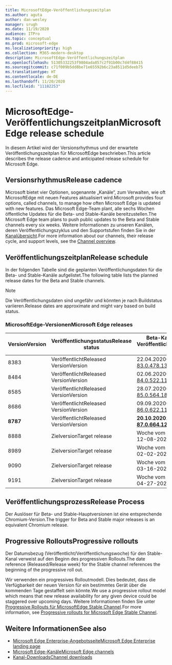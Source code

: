 ```yaml
---
title: MicrosoftEdge-Veröffentlichungszeitplan
ms.author: aguta
author: dan-wesley
manager: srugh
ms.date: 11/19/2020
audience: ITPro
ms.topic: conceptual
ms.prod: microsoft-edge
ms.localizationpriority: high
ms.collection: M365-modern-desktop
description: MicrosoftEdge-Veröffentlichungszeitplan
ms.openlocfilehash: 51305332253f9804ada857c2f91b00c7d4f88415
ms.sourcegitcommit: c71f009b5dd8be71e65592b6c23a8511d5deeb75
ms.translationtype: HT
ms.contentlocale: de-DE
ms.lasthandoff: 11/20/2020
ms.locfileid: "11182253"
---
```

# <span data-ttu-id="10eab-103">MicrosoftEdge-Veröffentlichungszeitplan</span><span class="sxs-lookup"><span data-stu-id="10eab-103">Microsoft Edge release schedule</span></span>

<span data-ttu-id="10eab-104">In diesem Artikel wird der Versionsrhythmus und der erwartete Veröffentlichungszeitplan für MicrosoftEdge beschrieben.</span><span class="sxs-lookup"><span data-stu-id="10eab-104">This article describes the release cadence and anticipated release schedule for Microsoft Edge.</span></span>

## <span data-ttu-id="10eab-105">Versionsrhythmus</span><span class="sxs-lookup"><span data-stu-id="10eab-105">Release cadence</span></span>

<span data-ttu-id="10eab-106">Microsoft bietet vier Optionen, sogenannte „Kanäle“, zum Verwalten, wie oft MicrosoftEdge mit neuen Features aktualisiert wird.</span><span class="sxs-lookup"><span data-stu-id="10eab-106">Microsoft provides four options, called channels, to manage how often Microsoft Edge is updated with new features.</span></span> <span data-ttu-id="10eab-107">Das Microsoft Edge-Team plant, alle sechs Wochen öffentliche Updates für die Beta- und Stable-Kanäle bereitzustellen.</span><span class="sxs-lookup"><span data-stu-id="10eab-107">The Microsoft Edge team plans to push public updates to the Beta and Stable channels every six weeks.</span></span> <span data-ttu-id="10eab-108">Weitere Informationen zu unseren Kanälen, deren Veröffentlichungszyklus und den Supportstufen finden Sie in der [Kanalübersicht](https://docs.microsoft.com/DeployEdge/microsoft-edge-channels#channel-overview).</span><span class="sxs-lookup"><span data-stu-id="10eab-108">For more information about our channels, their release cycle, and support levels, see the [Channel overview](https://docs.microsoft.com/DeployEdge/microsoft-edge-channels#channel-overview).</span></span>

## <span data-ttu-id="10eab-109">Veröffentlichungszeitplan</span><span class="sxs-lookup"><span data-stu-id="10eab-109">Release schedule</span></span>

<span data-ttu-id="10eab-110">In der folgenden Tabelle sind die geplanten Veröffentlichungsdaten für die Beta- und Stable-Kanäle aufgelistet.</span><span class="sxs-lookup"><span data-stu-id="10eab-110">The following table lists the planned release dates for the Beta and Stable channels.</span></span>

> [!NOTE]
> <span data-ttu-id="10eab-111">Die Veröffentlichungsdaten sind ungefähr und könnten je nach Buildstatus variieren.</span><span class="sxs-lookup"><span data-stu-id="10eab-111">Release dates are approximate and might vary based on build status.</span></span>

### <span data-ttu-id="10eab-112">MicrosoftEdge-Versionen</span><span class="sxs-lookup"><span data-stu-id="10eab-112">Microsoft Edge releases</span></span>

| <span data-ttu-id="10eab-113">Version</span><span class="sxs-lookup"><span data-stu-id="10eab-113">Version</span></span> | <span data-ttu-id="10eab-114">Veröffentlichungsstatus</span><span class="sxs-lookup"><span data-stu-id="10eab-114">Release status</span></span> | <span data-ttu-id="10eab-115">Beta-Kanal</span><span class="sxs-lookup"><span data-stu-id="10eab-115">Beta Channel</span></span><br><span data-ttu-id="10eab-116">Veröffentlichungswoche</span><span class="sxs-lookup"><span data-stu-id="10eab-116">Release week</span></span> | <span data-ttu-id="10eab-117">Stable-Kanal</span><span class="sxs-lookup"><span data-stu-id="10eab-117">Stable Channel</span></span><br><span data-ttu-id="10eab-118">Veröffentlichungswoche</span><span class="sxs-lookup"><span data-stu-id="10eab-118">Release week</span></span> |
|---------|-----|------|--------|
| <span data-ttu-id="10eab-119">83</span><span class="sxs-lookup"><span data-stu-id="10eab-119">83</span></span> | <span data-ttu-id="10eab-120">Veröffentlicht</span><span class="sxs-lookup"><span data-stu-id="10eab-120">Released</span></span><br><span data-ttu-id="10eab-121">Version</span><span class="sxs-lookup"><span data-stu-id="10eab-121">Version</span></span> | <span data-ttu-id="10eab-122">22.04.2020</span><span class="sxs-lookup"><span data-stu-id="10eab-122">04-22-2020</span></span><br>[<span data-ttu-id="10eab-123">83.0.478.13</span><span class="sxs-lookup"><span data-stu-id="10eab-123">83.0.478.13</span></span>](https://docs.microsoft.com/DeployEdge/microsoft-edge-relnote-beta-channel#version-83047813-april-22) | <span data-ttu-id="10eab-124">21.05.2020</span><span class="sxs-lookup"><span data-stu-id="10eab-124">05-21-2020</span></span><br> [<span data-ttu-id="10eab-125">83.0.478.37</span><span class="sxs-lookup"><span data-stu-id="10eab-125">83.0.478.37</span></span>](https://docs.microsoft.com/DeployEdge/microsoft-edge-relnote-stable-channel#version-83047837-may-21) |
| <span data-ttu-id="10eab-126">84</span><span class="sxs-lookup"><span data-stu-id="10eab-126">84</span></span> | <span data-ttu-id="10eab-127">Veröffentlicht</span><span class="sxs-lookup"><span data-stu-id="10eab-127">Released</span></span><br><span data-ttu-id="10eab-128">Version</span><span class="sxs-lookup"><span data-stu-id="10eab-128">Version</span></span> | <span data-ttu-id="10eab-129">02.06.2020</span><span class="sxs-lookup"><span data-stu-id="10eab-129">06-02-2020</span></span><br>[<span data-ttu-id="10eab-130">84.0.522.11</span><span class="sxs-lookup"><span data-stu-id="10eab-130">84.0.522.11</span></span>](https://docs.microsoft.com/DeployEdge/microsoft-edge-relnote-beta-channel#version-84052211-june-2) | <span data-ttu-id="10eab-131">16.07.2020</span><span class="sxs-lookup"><span data-stu-id="10eab-131">07-16-2020</span></span><br> [<span data-ttu-id="10eab-132">84.0.522.40</span><span class="sxs-lookup"><span data-stu-id="10eab-132">84.0.522.40</span></span>](https://docs.microsoft.com/DeployEdge/microsoft-edge-relnote-stable-channel#version-84052240-july-16) |
| <span data-ttu-id="10eab-133">85</span><span class="sxs-lookup"><span data-stu-id="10eab-133">85</span></span> | <span data-ttu-id="10eab-134">Veröffentlicht</span><span class="sxs-lookup"><span data-stu-id="10eab-134">Released</span></span><br><span data-ttu-id="10eab-135">Version</span><span class="sxs-lookup"><span data-stu-id="10eab-135">Version</span></span> | <span data-ttu-id="10eab-136">28.07.2020</span><span class="sxs-lookup"><span data-stu-id="10eab-136">07-28-2020</span></span><br>[<span data-ttu-id="10eab-137">85.0.564.18</span><span class="sxs-lookup"><span data-stu-id="10eab-137">85.0.564.18</span></span>](https://docs.microsoft.com/DeployEdge/microsoft-edge-relnote-beta-channel#version-85056418-july-28)  | <span data-ttu-id="10eab-138">27.08.2020</span><span class="sxs-lookup"><span data-stu-id="10eab-138">08-27-2020</span></span><br>[<span data-ttu-id="10eab-139">85.0.564.41</span><span class="sxs-lookup"><span data-stu-id="10eab-139">85.0.564.41</span></span>](https://docs.microsoft.com/DeployEdge/microsoft-edge-relnote-stable-channel#version-85056441-august-27) |
| <span data-ttu-id="10eab-140">86</span><span class="sxs-lookup"><span data-stu-id="10eab-140">86</span></span> | <span data-ttu-id="10eab-141">Veröffentlicht</span><span class="sxs-lookup"><span data-stu-id="10eab-141">Released</span></span><br><span data-ttu-id="10eab-142">Version</span><span class="sxs-lookup"><span data-stu-id="10eab-142">Version</span></span> | <span data-ttu-id="10eab-143">09.09.2020</span><span class="sxs-lookup"><span data-stu-id="10eab-143">09-09-2020</span></span><br>[<span data-ttu-id="10eab-144">86.0.622.11</span><span class="sxs-lookup"><span data-stu-id="10eab-144">86.0.622.11</span></span>](https://docs.microsoft.com/DeployEdge/microsoft-edge-relnote-beta-channel#version-86062211-september-9) | <span data-ttu-id="10eab-145">09.10.2020</span><span class="sxs-lookup"><span data-stu-id="10eab-145">10-09-2020</span></span><br>[<span data-ttu-id="10eab-146">86.0.622.38</span><span class="sxs-lookup"><span data-stu-id="10eab-146">86.0.622.38</span></span>](https://docs.microsoft.com/deployedge/microsoft-edge-relnote-stable-channel#version-86062238-october-9) |
| **<span data-ttu-id="10eab-147">87</span><span class="sxs-lookup"><span data-stu-id="10eab-147">87</span></span>** | <span data-ttu-id="10eab-148">Veröffentlicht</span><span class="sxs-lookup"><span data-stu-id="10eab-148">Released</span></span><br><span data-ttu-id="10eab-149">Version</span><span class="sxs-lookup"><span data-stu-id="10eab-149">Version</span></span> | **<span data-ttu-id="10eab-150">20.10.2020</span><span class="sxs-lookup"><span data-stu-id="10eab-150">10-20-2020</span></span>**<br>**[<span data-ttu-id="10eab-151">87.0.664.12</span><span class="sxs-lookup"><span data-stu-id="10eab-151">87.0.664.12</span></span>](https://docs.microsoft.com/deployedge/microsoft-edge-relnote-beta-channel#version-87066412--october-20)** | **<span data-ttu-id="10eab-152">19.11.2020</span><span class="sxs-lookup"><span data-stu-id="10eab-152">11-19-2020</span></span>**<br>**[<span data-ttu-id="10eab-153">87.0.664.41</span><span class="sxs-lookup"><span data-stu-id="10eab-153">87.0.664.41</span></span>](https://docs.microsoft.com/deployedge/microsoft-edge-relnote-stable-channel#version-87066441-november-19)** |
| <span data-ttu-id="10eab-154">88</span><span class="sxs-lookup"><span data-stu-id="10eab-154">88</span></span> | <span data-ttu-id="10eab-155">Zielversion</span><span class="sxs-lookup"><span data-stu-id="10eab-155">Target release</span></span> | <span data-ttu-id="10eab-156">Woche vom 08.12.2020</span><span class="sxs-lookup"><span data-stu-id="10eab-156">Week of 12-08-2020</span></span> | <span data-ttu-id="10eab-157">Woche vom 21.01.2021</span><span class="sxs-lookup"><span data-stu-id="10eab-157">Week of 01-21-2021</span></span> |
| <span data-ttu-id="10eab-158">89</span><span class="sxs-lookup"><span data-stu-id="10eab-158">89</span></span> | <span data-ttu-id="10eab-159">Zielversion</span><span class="sxs-lookup"><span data-stu-id="10eab-159">Target release</span></span> | <span data-ttu-id="10eab-160">Woche vom 02.02.2021</span><span class="sxs-lookup"><span data-stu-id="10eab-160">Week of 02-02-2021</span></span> | <span data-ttu-id="10eab-161">Woche vom 04.03.2021</span><span class="sxs-lookup"><span data-stu-id="10eab-161">Week of 03-04-2021</span></span> |
| <span data-ttu-id="10eab-162">90</span><span class="sxs-lookup"><span data-stu-id="10eab-162">90</span></span> | <span data-ttu-id="10eab-163">Zielversion</span><span class="sxs-lookup"><span data-stu-id="10eab-163">Target release</span></span> | <span data-ttu-id="10eab-164">Woche vom 16.03.2021</span><span class="sxs-lookup"><span data-stu-id="10eab-164">Week of 03-16-2021</span></span> | <span data-ttu-id="10eab-165">Woche vom 4.15.2021</span><span class="sxs-lookup"><span data-stu-id="10eab-165">Week of 4-15-2021</span></span> |
| <span data-ttu-id="10eab-166">91</span><span class="sxs-lookup"><span data-stu-id="10eab-166">91</span></span> | <span data-ttu-id="10eab-167">Zielversion</span><span class="sxs-lookup"><span data-stu-id="10eab-167">Target release</span></span> | <span data-ttu-id="10eab-168">Woche vom 27.04.2021</span><span class="sxs-lookup"><span data-stu-id="10eab-168">Week of 04-27-2021</span></span> | <span data-ttu-id="10eab-169">Woche vom 27.05.2021</span><span class="sxs-lookup"><span data-stu-id="10eab-169">Week of 05-27-2021</span></span> |

## <span data-ttu-id="10eab-170">Veröffentlichungsprozess</span><span class="sxs-lookup"><span data-stu-id="10eab-170">Release Process</span></span>

<span data-ttu-id="10eab-171">Der Auslöser für Beta- und Stable-Hauptversionen ist eine entsprechende Chromium-Version.</span><span class="sxs-lookup"><span data-stu-id="10eab-171">The trigger for Beta and Stable major releases is an equivalent Chromium release.</span></span>

## <span data-ttu-id="10eab-172">Progressive Rollouts</span><span class="sxs-lookup"><span data-stu-id="10eab-172">Progressive rollouts</span></span>

<span data-ttu-id="10eab-173">Der Datumsbezug (Veröffentlicht/Veröffentlichungswoche) für den Stable-Kanal verweist auf den Beginn des progressiven Rollouts.</span><span class="sxs-lookup"><span data-stu-id="10eab-173">The date reference (Released/Release week) for the Stable channel references the beginning of the progressive roll out.</span></span>

<span data-ttu-id="10eab-174">Wir verwenden ein progressives Rolloutmodell. Dies bedeutet, dass die Verfügbarkeit der neuen Version für ein bestimmtes Gerät über die kommenden Tage gestaffelt sein könnte.</span><span class="sxs-lookup"><span data-stu-id="10eab-174">We use a progressive rollout model which means that new release availability for any given device could be staggered over upcoming days.</span></span> <span data-ttu-id="10eab-175">Weitere Informationen finden Sie unter [Progressive Rollouts für MicrosoftEdge Stable Channel](microsoft-edge-update-progressive-rollout.md).</span><span class="sxs-lookup"><span data-stu-id="10eab-175">For more information, see [Progressive rollouts for Microsoft Edge Stable Channel](microsoft-edge-update-progressive-rollout.md).</span></span>

## <span data-ttu-id="10eab-176">Weitere Informationen</span><span class="sxs-lookup"><span data-stu-id="10eab-176">See also</span></span>

- [<span data-ttu-id="10eab-177">Microsoft Edge Enterprise-Angebotsseite</span><span class="sxs-lookup"><span data-stu-id="10eab-177">Microsoft Edge Enterprise landing page</span></span>](https://aka.ms/EdgeEnterprise)
- [<span data-ttu-id="10eab-178">Microsoft Edge-Kanäle</span><span class="sxs-lookup"><span data-stu-id="10eab-178">Microsoft Edge channels</span></span>](microsoft-edge-channels.md)
- [<span data-ttu-id="10eab-179">Kanal-Downloads</span><span class="sxs-lookup"><span data-stu-id="10eab-179">Channel downloads</span></span>](https://www.microsoft.com/edge/business/download)